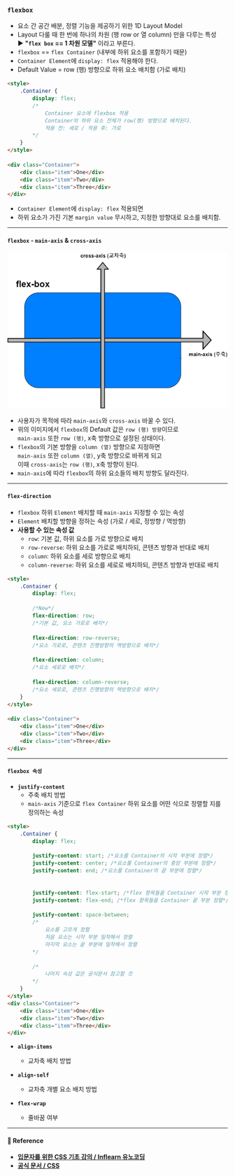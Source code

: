 
### `flexbox`

- 요소 간 공간 배분, 정렬 기능을 제공하기 위한 1D Layout Model
- Layout 다룰 때 한 번에 하나의 차원 (행 row or 열 column) 만을 다루는 특성 <br/>
	▶ **"`flex box` == 1 차원 모델"** 이라고 부른다.
- `flexbox` == `flex Container` (내부에 하위 요소를 포함하기 때문)
- `Container Element`에 `display: flex` 적용해야 한다.
- Default Value = row (행) 방향으로 하위 요소 배치함 (가로 배치)

``` html
<style>
	.Container {
		display: flex; 
		/*
			Container 요소에 flexbox 적용
			Container의 하위 요소 전체가 row(행) 방향으로 배치된다.
			적용 전: 세로 / 적용 후: 가로
		*/
	}
</style>

<div class="Container">
	<div class="item">One</div>
	<div class="item">Two</div>
	<div class="item">Three</div>
</div>
```

- `Container Element`에 `display: flex` 적용되면
- 하위 요소가 가진 기본 `margin value` 무시하고, 지정한 방향대로 요소를 배치함.
---
#### `flexbox` - `main-axis` & `cross-axis`


![flexbox의 main-axis, cross-axis](/FrontEnd/CSS/ref_img/flexbox.png)


- 사용자가 목적에 따라 `main-axis`와 `cross-axis` 바꿀 수 있다.
- 위의 이미지에서 `flexbox`의 Default 값은 `row (행) 방향`이므로 <br/>
	`main-axis` 또한 `row (행)`, x축 방향으로 설정된 상태이다.
- `flexbox`의 기본 방향을 `column (열)` 방향으로 지정하면 <br/>
	`main-axis` 또한 `column (열)`, y축 방향으로 바뀌게 되고 <br/>
	이때 `cross-axis`는 `row (행)`, x축 방향이 된다.
- `main-axis`에 따라 `flexbox`의 하위 요소들의 배치 방향도 달라진다.

---
#### `flex-direction`

- `flexbox` 하위 `Element` 배치할 때 `main-axis` 지정할 수 있는 속성
- `Element` 배치할 방향을 정하는 속성 (가로 / 세로, 정방향 / 역방향)
- **사용할 수 있는 속성 값**
	- `row`: 기본 값, 하위 요소를 가로 방향으로 배치 
	- `row-reverse`: 하위 요소를 가로로 배치하되, 콘텐츠 방향과 반대로 배치
	- `column`: 하위 요소를 세로 방향으로 배치
	- `column-reverse`: 하위 요소를 세로로 배치하되, 콘텐츠 방향과 반대로 배치
	
``` html
<style>
	.Container {
		display: flex;
		
		/*New*/
		flex-direction: row; 
		/*기본 값, 요소 가로로 배치*/
		
		flex-direction: row-reverse; 
		/*요소 가로로, 콘텐츠 진행방향의 역방향으로 배치*/
		
		flex-direction: column; 
		/*요소 세로로 배치*/
		
		flex-direction: column-reverse;
		/*요소 세로로, 콘텐츠 진행방향의 역방향으로 배치*/
	}
</style>

<div class="Container">
	<div class="item">One</div>
	<div class="item">Two</div>
	<div class="item">Three</div>
</div>
```

---
#### `flexbox 속성`

- **`justify-content`**
	- 주축 배치 방법
	- `main-axis` 기준으로 `flex Container` 하위 요소를 어떤 식으로
		정렬할 지를 정의하는 속성
		
``` html
<style>
	.Container {
		display: flex;
		
		justify-content: start; /*요소를 Container의 시작 부분에 정렬*/
		justify-content: center; /*요소를 Container의 중앙 부분에 정렬*/
		justify-content: end; /*요소를 Container의 끝 부분에 정렬*/


		justify-content: flex-start; /*flex 항목들을 Container 시작 부분 정렬*/
		justify-content: flex-end; /*flex 항목들을 Container 끝 부분 정렬*/

		justify-content: space-between;
		/* 
			요소를 고르게 정렬 
			처음 요소는 시작 부분 밀착해서 정렬
			마지막 요소는 끝 부분에 밀착해서 정렬
		*/

		/*
			나머지 속성 값은 공식문서 참고할 것
		*/
	}
</style>
<div class="Container">
	<div class="item">One</div>
	<div class="item">Two</div>
	<div class="item">Three</div>
</div>
```

- **`align-items`**
	- 교차축 배치 방법

- **`align-self`**
	- 교차축 개별 요소 배치 방법

- **`flex-wrap`**
	- 줄바꿈 여부
---
#### 📔 Reference

- **[입문자를 위한 CSS 기초 강의 / Inflearn 유노코딩](https://inf.run/xAnx)**
- **[공식 문서 / CSS](https://developer.mozilla.org/ko/docs/Web/CSS/flex)**

